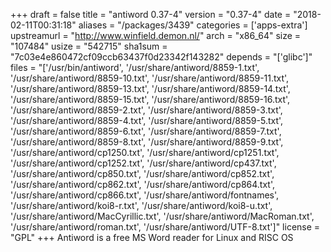 +++
draft = false
title = "antiword 0.37-4"
version = "0.37-4"
date = "2018-02-11T00:31:18"
aliases = "/packages/3439"
categories = ['apps-extra']
upstreamurl = "http://www.winfield.demon.nl/"
arch = "x86_64"
size = "107484"
usize = "542715"
sha1sum = "7c03e4e860472cf09ccb63437f0d23342f143282"
depends = "['glibc']"
files = "['/usr/bin/antiword', '/usr/share/antiword/8859-1.txt', '/usr/share/antiword/8859-10.txt', '/usr/share/antiword/8859-11.txt', '/usr/share/antiword/8859-13.txt', '/usr/share/antiword/8859-14.txt', '/usr/share/antiword/8859-15.txt', '/usr/share/antiword/8859-16.txt', '/usr/share/antiword/8859-2.txt', '/usr/share/antiword/8859-3.txt', '/usr/share/antiword/8859-4.txt', '/usr/share/antiword/8859-5.txt', '/usr/share/antiword/8859-6.txt', '/usr/share/antiword/8859-7.txt', '/usr/share/antiword/8859-8.txt', '/usr/share/antiword/8859-9.txt', '/usr/share/antiword/cp1250.txt', '/usr/share/antiword/cp1251.txt', '/usr/share/antiword/cp1252.txt', '/usr/share/antiword/cp437.txt', '/usr/share/antiword/cp850.txt', '/usr/share/antiword/cp852.txt', '/usr/share/antiword/cp862.txt', '/usr/share/antiword/cp864.txt', '/usr/share/antiword/cp866.txt', '/usr/share/antiword/fontnames', '/usr/share/antiword/koi8-r.txt', '/usr/share/antiword/koi8-u.txt', '/usr/share/antiword/MacCyrillic.txt', '/usr/share/antiword/MacRoman.txt', '/usr/share/antiword/roman.txt', '/usr/share/antiword/UTF-8.txt']"
license = "GPL"
+++
Antiword is a free MS Word reader for Linux and RISC OS